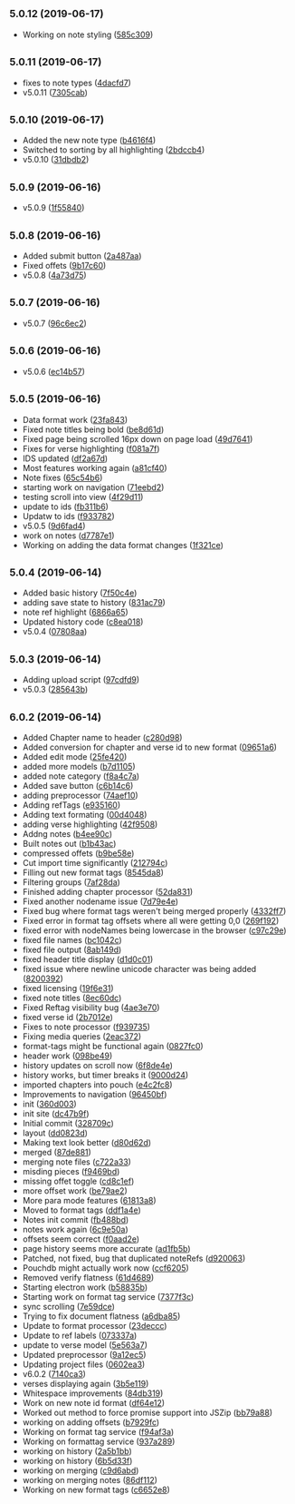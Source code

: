 ## <small>5.0.12 (2019-06-17)</small>

* Working on note styling ([585c309](https://github.com/one-in-thine-hand/OneInThineHand.org/commit/585c309))



## <small>5.0.11 (2019-06-17)</small>

* fixes to note types ([4dacfd7](https://github.com/one-in-thine-hand/OneInThineHand.org/commit/4dacfd7))
* v5.0.11 ([7305cab](https://github.com/one-in-thine-hand/OneInThineHand.org/commit/7305cab))



## <small>5.0.10 (2019-06-17)</small>

* Added the new note type ([b4616f4](https://github.com/one-in-thine-hand/OneInThineHand.org/commit/b4616f4))
* Switched to sorting by all highlighting ([2bdccb4](https://github.com/one-in-thine-hand/OneInThineHand.org/commit/2bdccb4))
* v5.0.10 ([31dbdb2](https://github.com/one-in-thine-hand/OneInThineHand.org/commit/31dbdb2))



## <small>5.0.9 (2019-06-16)</small>

* v5.0.9 ([1f55840](https://github.com/one-in-thine-hand/OneInThineHand.org/commit/1f55840))



## <small>5.0.8 (2019-06-16)</small>

* Added submit button ([2a487aa](https://github.com/one-in-thine-hand/OneInThineHand.org/commit/2a487aa))
* Fixed offets ([9b17c60](https://github.com/one-in-thine-hand/OneInThineHand.org/commit/9b17c60))
* v5.0.8 ([4a73d75](https://github.com/one-in-thine-hand/OneInThineHand.org/commit/4a73d75))



## <small>5.0.7 (2019-06-16)</small>

* v5.0.7 ([96c6ec2](https://github.com/one-in-thine-hand/OneInThineHand.org/commit/96c6ec2))



## <small>5.0.6 (2019-06-16)</small>

* v5.0.6 ([ec14b57](https://github.com/one-in-thine-hand/OneInThineHand.org/commit/ec14b57))



## <small>5.0.5 (2019-06-16)</small>

* Data format work ([23fa843](https://github.com/one-in-thine-hand/OneInThineHand.org/commit/23fa843))
* Fixed note titles being bold ([be8d61d](https://github.com/one-in-thine-hand/OneInThineHand.org/commit/be8d61d))
* Fixed page being scrolled 16px down on page load ([49d7641](https://github.com/one-in-thine-hand/OneInThineHand.org/commit/49d7641))
* Fixes for verse highlighting ([f081a7f](https://github.com/one-in-thine-hand/OneInThineHand.org/commit/f081a7f))
* IDS updated ([df2a67d](https://github.com/one-in-thine-hand/OneInThineHand.org/commit/df2a67d))
* Most features working again ([a81cf40](https://github.com/one-in-thine-hand/OneInThineHand.org/commit/a81cf40))
* Note fixes ([65c54b6](https://github.com/one-in-thine-hand/OneInThineHand.org/commit/65c54b6))
* starting work on navigation ([71eebd2](https://github.com/one-in-thine-hand/OneInThineHand.org/commit/71eebd2))
* testing scroll into view ([4f29d11](https://github.com/one-in-thine-hand/OneInThineHand.org/commit/4f29d11))
* update to ids ([fb311b6](https://github.com/one-in-thine-hand/OneInThineHand.org/commit/fb311b6))
* Updatw to ids ([f933782](https://github.com/one-in-thine-hand/OneInThineHand.org/commit/f933782))
* v5.0.5 ([9d6fad4](https://github.com/one-in-thine-hand/OneInThineHand.org/commit/9d6fad4))
* work on notes ([d7787e1](https://github.com/one-in-thine-hand/OneInThineHand.org/commit/d7787e1))
* Working on adding the data format changes ([1f321ce](https://github.com/one-in-thine-hand/OneInThineHand.org/commit/1f321ce))



## <small>5.0.4 (2019-06-14)</small>

* Added basic history ([7f50c4e](https://github.com/one-in-thine-hand/OneInThineHand.org/commit/7f50c4e))
* adding save state to history ([831ac79](https://github.com/one-in-thine-hand/OneInThineHand.org/commit/831ac79))
* note ref highlight ([6866a65](https://github.com/one-in-thine-hand/OneInThineHand.org/commit/6866a65))
* Updated history code ([c8ea018](https://github.com/one-in-thine-hand/OneInThineHand.org/commit/c8ea018))
* v5.0.4 ([07808aa](https://github.com/one-in-thine-hand/OneInThineHand.org/commit/07808aa))



## <small>5.0.3 (2019-06-14)</small>

* Adding upload script ([97cdfd9](https://github.com/one-in-thine-hand/OneInThineHand.org/commit/97cdfd9))
* v5.0.3 ([285643b](https://github.com/one-in-thine-hand/OneInThineHand.org/commit/285643b))



## <small>6.0.2 (2019-06-14)</small>

* Added Chapter name to header ([c280d98](https://github.com/one-in-thine-hand/OneInThineHand.org/commit/c280d98))
* Added conversion for chapter and verse id to new format ([09651a6](https://github.com/one-in-thine-hand/OneInThineHand.org/commit/09651a6))
* Added edit mode ([25fe420](https://github.com/one-in-thine-hand/OneInThineHand.org/commit/25fe420))
* added more models ([b7d1105](https://github.com/one-in-thine-hand/OneInThineHand.org/commit/b7d1105))
* added note category ([f8a4c7a](https://github.com/one-in-thine-hand/OneInThineHand.org/commit/f8a4c7a))
* Added save button ([c6b14c6](https://github.com/one-in-thine-hand/OneInThineHand.org/commit/c6b14c6))
* adding preprocessor ([74aef10](https://github.com/one-in-thine-hand/OneInThineHand.org/commit/74aef10))
* Adding refTags ([e935160](https://github.com/one-in-thine-hand/OneInThineHand.org/commit/e935160))
* Adding text formating ([00d4048](https://github.com/one-in-thine-hand/OneInThineHand.org/commit/00d4048))
* adding verse highlighting ([42f9508](https://github.com/one-in-thine-hand/OneInThineHand.org/commit/42f9508))
* Addng notes ([b4ee90c](https://github.com/one-in-thine-hand/OneInThineHand.org/commit/b4ee90c))
* Built notes out ([b1b43ac](https://github.com/one-in-thine-hand/OneInThineHand.org/commit/b1b43ac))
* compressed offets ([b9be58e](https://github.com/one-in-thine-hand/OneInThineHand.org/commit/b9be58e))
* Cut import time significantly ([212794c](https://github.com/one-in-thine-hand/OneInThineHand.org/commit/212794c))
* Filling out new format tags ([8545da8](https://github.com/one-in-thine-hand/OneInThineHand.org/commit/8545da8))
* Filtering  groups ([7af28da](https://github.com/one-in-thine-hand/OneInThineHand.org/commit/7af28da))
* Finished adding chapter processor ([52da831](https://github.com/one-in-thine-hand/OneInThineHand.org/commit/52da831))
* Fixed another nodename issue ([7d79e4e](https://github.com/one-in-thine-hand/OneInThineHand.org/commit/7d79e4e))
* Fixed bug where format tags weren't being merged properly ([4332ff7](https://github.com/one-in-thine-hand/OneInThineHand.org/commit/4332ff7))
* Fixed error in format tag offsets where all were getting 0,0 ([269f192](https://github.com/one-in-thine-hand/OneInThineHand.org/commit/269f192))
* fixed error with nodeNames being lowercase in the browser ([c97c29e](https://github.com/one-in-thine-hand/OneInThineHand.org/commit/c97c29e))
* fixed file names ([bc1042c](https://github.com/one-in-thine-hand/OneInThineHand.org/commit/bc1042c))
* fixed file output ([8ab149d](https://github.com/one-in-thine-hand/OneInThineHand.org/commit/8ab149d))
* fixed header title display ([d1d0c01](https://github.com/one-in-thine-hand/OneInThineHand.org/commit/d1d0c01))
* fixed issue where newline unicode character was being added ([8200392](https://github.com/one-in-thine-hand/OneInThineHand.org/commit/8200392))
* fixed licensing ([19f6e31](https://github.com/one-in-thine-hand/OneInThineHand.org/commit/19f6e31))
* fixed note titles ([8ec60dc](https://github.com/one-in-thine-hand/OneInThineHand.org/commit/8ec60dc))
* Fixed Reftag visibility bug ([4ae3e70](https://github.com/one-in-thine-hand/OneInThineHand.org/commit/4ae3e70))
* fixed verse id ([2b7012e](https://github.com/one-in-thine-hand/OneInThineHand.org/commit/2b7012e))
* Fixes to note processor ([f939735](https://github.com/one-in-thine-hand/OneInThineHand.org/commit/f939735))
* Fixing media queries ([2eac372](https://github.com/one-in-thine-hand/OneInThineHand.org/commit/2eac372))
* format-tags might be functional again ([0827fc0](https://github.com/one-in-thine-hand/OneInThineHand.org/commit/0827fc0))
* header work ([098be49](https://github.com/one-in-thine-hand/OneInThineHand.org/commit/098be49))
* history updates on scroll now ([6f8de4e](https://github.com/one-in-thine-hand/OneInThineHand.org/commit/6f8de4e))
* history works, but timer breaks it ([9000d24](https://github.com/one-in-thine-hand/OneInThineHand.org/commit/9000d24))
* imported chapters into pouch ([e4c2fc8](https://github.com/one-in-thine-hand/OneInThineHand.org/commit/e4c2fc8))
* Improvements to navigation ([96450bf](https://github.com/one-in-thine-hand/OneInThineHand.org/commit/96450bf))
* init ([360d003](https://github.com/one-in-thine-hand/OneInThineHand.org/commit/360d003))
* init site ([dc47b9f](https://github.com/one-in-thine-hand/OneInThineHand.org/commit/dc47b9f))
* Initial commit ([328709c](https://github.com/one-in-thine-hand/OneInThineHand.org/commit/328709c))
* layout ([dd0823d](https://github.com/one-in-thine-hand/OneInThineHand.org/commit/dd0823d))
* Making text look better ([d80d62d](https://github.com/one-in-thine-hand/OneInThineHand.org/commit/d80d62d))
* merged ([87de881](https://github.com/one-in-thine-hand/OneInThineHand.org/commit/87de881))
* merging note files ([c722a33](https://github.com/one-in-thine-hand/OneInThineHand.org/commit/c722a33))
* misding pieces ([f9469bd](https://github.com/one-in-thine-hand/OneInThineHand.org/commit/f9469bd))
* missing offet toggle ([cd8c1ef](https://github.com/one-in-thine-hand/OneInThineHand.org/commit/cd8c1ef))
* more offset work ([be79ae2](https://github.com/one-in-thine-hand/OneInThineHand.org/commit/be79ae2))
* More para mode features ([61813a8](https://github.com/one-in-thine-hand/OneInThineHand.org/commit/61813a8))
* Moved to format tags ([ddf1a4e](https://github.com/one-in-thine-hand/OneInThineHand.org/commit/ddf1a4e))
* Notes init commit ([fb488bd](https://github.com/one-in-thine-hand/OneInThineHand.org/commit/fb488bd))
* notes work again ([6c9e50a](https://github.com/one-in-thine-hand/OneInThineHand.org/commit/6c9e50a))
* offsets seem correct ([f0aad2e](https://github.com/one-in-thine-hand/OneInThineHand.org/commit/f0aad2e))
* page history seems more accurate ([ad1fb5b](https://github.com/one-in-thine-hand/OneInThineHand.org/commit/ad1fb5b))
* Patched, not fixed, bug that duplicated noteRefs ([d920063](https://github.com/one-in-thine-hand/OneInThineHand.org/commit/d920063))
* Pouchdb might actually work now ([ccf6205](https://github.com/one-in-thine-hand/OneInThineHand.org/commit/ccf6205))
* Removed verify flatness ([61d4689](https://github.com/one-in-thine-hand/OneInThineHand.org/commit/61d4689))
* Starting electron work ([b58835b](https://github.com/one-in-thine-hand/OneInThineHand.org/commit/b58835b))
* Starting work on format tag service ([7377f3c](https://github.com/one-in-thine-hand/OneInThineHand.org/commit/7377f3c))
* sync scrolling ([7e59dce](https://github.com/one-in-thine-hand/OneInThineHand.org/commit/7e59dce))
* Trying to fix document flatness ([a6dba85](https://github.com/one-in-thine-hand/OneInThineHand.org/commit/a6dba85))
* Update to format processor ([23deccc](https://github.com/one-in-thine-hand/OneInThineHand.org/commit/23deccc))
* Update to ref labels ([073337a](https://github.com/one-in-thine-hand/OneInThineHand.org/commit/073337a))
* update to verse model ([5e563a7](https://github.com/one-in-thine-hand/OneInThineHand.org/commit/5e563a7))
* Updated preprocessor ([9a12ec5](https://github.com/one-in-thine-hand/OneInThineHand.org/commit/9a12ec5))
* Updating project files ([0602ea3](https://github.com/one-in-thine-hand/OneInThineHand.org/commit/0602ea3))
* v6.0.2 ([7140ca3](https://github.com/one-in-thine-hand/OneInThineHand.org/commit/7140ca3))
* verses displaying again ([3b5e119](https://github.com/one-in-thine-hand/OneInThineHand.org/commit/3b5e119))
* Whitespace improvements ([84db319](https://github.com/one-in-thine-hand/OneInThineHand.org/commit/84db319))
* Work on new note id format ([df64e12](https://github.com/one-in-thine-hand/OneInThineHand.org/commit/df64e12))
* Worked out method to force promise support into JSZip ([bb79a88](https://github.com/one-in-thine-hand/OneInThineHand.org/commit/bb79a88))
* working on adding offsets ([b7929fc](https://github.com/one-in-thine-hand/OneInThineHand.org/commit/b7929fc))
* Working on format tag service ([f94af3a](https://github.com/one-in-thine-hand/OneInThineHand.org/commit/f94af3a))
* Working on formattag service ([937a289](https://github.com/one-in-thine-hand/OneInThineHand.org/commit/937a289))
* working on history ([2a5b1bb](https://github.com/one-in-thine-hand/OneInThineHand.org/commit/2a5b1bb))
* working on history ([6b5d33f](https://github.com/one-in-thine-hand/OneInThineHand.org/commit/6b5d33f))
* working on merging ([c9d6abd](https://github.com/one-in-thine-hand/OneInThineHand.org/commit/c9d6abd))
* working on merging notes ([86df112](https://github.com/one-in-thine-hand/OneInThineHand.org/commit/86df112))
* Working on new format tags ([c6652e8](https://github.com/one-in-thine-hand/OneInThineHand.org/commit/c6652e8))



